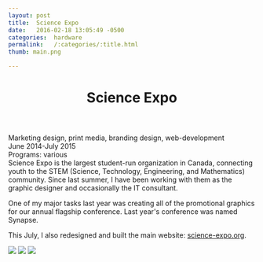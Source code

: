 ```yaml
---
layout: post
title:  Science Expo
date:   2016-02-18 13:05:49 -0500
categories:  hardware
permalink:   /:categories/:title.html
thumb: main.png

---
```


<div class="description">
	<header class="post-header">
    <h1 class="post-title" itemprop="name headline">Science Expo</h1>
  </header>
	<div class="details">
		Marketing design, print media, branding design, web-development
		<br>
		June 2014-July 2015
		<br>
		Programs: various
		<br>
	</div>
Science Expo is the largest student-run organization in Canada, connecting youth to the STEM (Science, Technology, Engineering, and Mathematics) community. Since last summer, I have been working with them as the graphic designer and occasionally the IT consultant. 

One of my major tasks last year was creating all of the promotional graphics for our annual flagship conference. Last year's conference was named Synapse. 

This July, I also redesigned and built the main website: [science-expo.org][science-expo].
</div>
<div class="images">
	<img src="{{site.baseurl}}/images/se/1.png">
	<img src="{{site.baseurl}}/images/se/2.png">
	<img src="{{site.baseurl}}/images/se/3.png">
</div>
<!-- {% highlight ruby %}
def print_hi(name)
  puts "Hi, #{name}"
end
print_hi('Tom')
#=> prints 'Hi, Tom' to STDOUT.
{% endhighlight %} -->



[science-expo]: http://science-expo.org/
